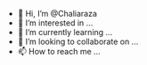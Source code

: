 - 👋 Hi, I’m @Chaliaraza
- 👀 I’m interested in ...
- 🌱 I’m currently learning ...
- 💞️ I’m looking to collaborate on ...
- 📫 How to reach me ...

<!---
Chaliaraza/Chaliaraza is a ✨ special ✨ repository because its `README.md` (this file) appears on your GitHub profile.
You can click the Preview link to take a look at your changes.
--->
